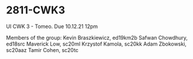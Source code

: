 # 2811-CWK3
UI CWK 3 - Tomeo. Due 10.12.21 12pm

Members of the group:
Kevin Braszkiewicz, ed19km2b
Safwan Chowdhury, ed18src
Maverick Low, sc20ml
Krzystof Kamola, sc20kk
Adam Zbokowski, sc20aaz
Tamir Cohen, sc20tc

